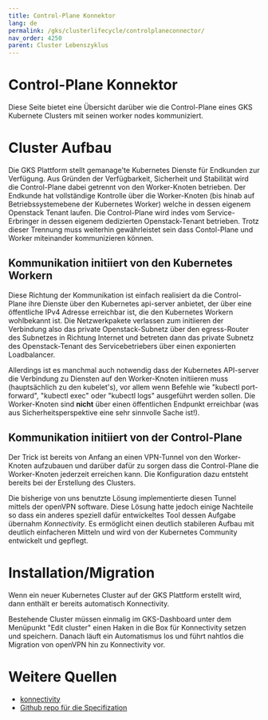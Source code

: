 ```yaml
---
title: Control-Plane Konnektor
lang: de
permalink: /gks/clusterlifecycle/controlplaneconnector/
nav_order: 4250
parent: Cluster Lebenszyklus
---
```


# Control-Plane Konnektor

Diese Seite bietet eine Übersicht darüber wie die Control-Plane eines GKS Kubernete Clusters
mit seinen worker nodes kommuniziert.


# Cluster Aufbau

Die GKS Plattform stellt gemanage'te Kubernetes Dienste für Endkunden zur Verfügung. Aus Gründen
der Verfügbarkeit, Sicherheit und Stabilität wird die Control-Plane dabei getrennt von den
Worker-Knoten betrieben. Der Endkunde hat vollständige Kontrolle über die Worker-Knoten (bis hinab
auf Betriebssystemebene der Kubernetes Worker) welche in dessen eigenem Openstack Tenant laufen.
Die Control-Plane wird indes vom Service-Erbringer in dessen eigenem dedizierten Openstack-Tenant
betrieben. Trotz dieser Trennung muss weiterhin gewährleistet sein dass Contol-Plane und Worker
miteinander kommunizieren können.


## Kommunikation initiiert von den Kubernetes Workern

Diese Richtung der Kommunikation ist einfach realisiert da die Control-Plane ihre Dienste über den
Kubernetes api-server anbietet, der über eine öffentliche IPv4 Adresse erreichbar ist, die den
Kubernetes Workern wohlbekannt ist. Die Netzwerkpakete verlassen zum initiieren der Verbindung
also das private Openstack-Subnetz über den egress-Router des Subnetzes in Richtung Internet und
betreten dann das private Subnetz des Openstack-Tenant des Servicebetriebers über einen exponierten
Loadbalancer.

Allerdings ist es manchmal auch notwendig dass der Kubernetes API-server die Verbindung zu Diensten
auf den Worker-Knoten initiieren muss (hauptsächlich zu den kubelet's), vor allem wenn Befehle
wie "kubectl port-forward", "kubectl exec" oder "kubectl logs" ausgeführt werden sollen. Die
Worker-Knoten sind **nicht** über einen öffentlichen Endpunkt erreichbar (was aus Sicherheitsperspektive
eine sehr sinnvolle Sache ist!).


## Kommunikation initiiert von der Control-Plane

Der Trick ist bereits von Anfang an einen VPN-Tunnel von den Worker-Knoten aufzubauen und darüber
dafür zu sorgen dass die Control-Plane die Worker-Knoten jederzeit erreichen kann. Die Konfiguration
dazu entsteht bereits bei der Erstellung des Clusters.

Die bisherige von uns benutzte Lösung implementierte diesen Tunnel mittels der openVPN software.
Diese Lösung hatte jedoch einige Nachteile so dass ein anderes speziell dafür entwickeltes Tool
dessen Aufgabe übernahm *Konnectivity*. Es ermöglicht einen deutlich stabileren Aufbau mit
deutlich einfacheren Mitteln und wird von der Kubernetes Community entwickelt und gepflegt.


# Installation/Migration

Wenn ein neuer Kubernetes Cluster auf der GKS Plattform erstellt wird, dann enthält er bereits
automatisch Konnectivity.

Bestehende Cluster müssen einmalig im GKS-Dashboard unter dem Menüpunkt "Edit cluster" einen
Haken in die Box für Konnectivity setzen und speichern. Danach läuft ein Automatismus los und
führt nahtlos die Migration von openVPN hin zu Konnectivity vor.


# Weitere Quellen

* [konnectivity](https://kubernetes.io/docs/concepts/architecture/control-plane-node-communication/#konnectivity-service)
* [Github repo für die Specifization](https://github.com/kubernetes-sigs/apiserver-network-proxy)

